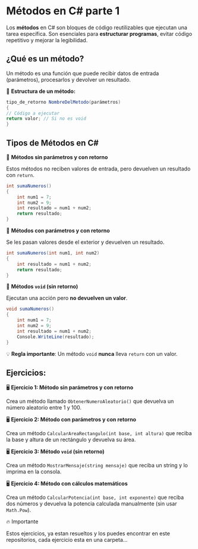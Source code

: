 # Métodos en C# parte 1
Los **métodos** en C# son bloques de código reutilizables que ejecutan una tarea específica. Son esenciales para **estructurar programas**, evitar código repetitivo y mejorar la legibilidad.

## ¿Qué es un método?
Un método es una función que puede recibir datos de entrada (parámetros), procesarlos y devolver un resultado. 

📌 **Estructura de un método:**
```c#
tipo_de_retorno NombreDelMetodo(parámetros) 
{ 
// Código a ejecutar 
return valor; // Si no es void 
}
```

## Tipos de Métodos en C#
📌 **Métodos sin parámetros y con retorno**

Estos métodos no reciben valores de entrada, pero devuelven un resultado con `return`.
```c#
int sumaNumeros() 
{ 
	int num1 = 7; 
	int num2 = 9; 
	int resultado = num1 + num2; 
	return resultado; 
}
```

📌 **Métodos con parámetros y con retorno**

Se les pasan valores desde el exterior y devuelven un resultado.

```c#
int sumaNumeros(int num1, int num2) 
{ 
	int resultado = num1 + num2; 
	return resultado; 
}
```

📌 **Métodos `void` (sin retorno)**

Ejecutan una acción pero **no devuelven un valor**.
```c#
void sumaNumeros() 
{ 
	int num1 = 7;
	int num2 = 9;
	int resultado = num1 + num2; 
	Console.WriteLine(resultado); 
}
```
💡 **Regla importante**: Un método `void` **nunca** lleva `return` con un valor.

## Ejercicios:
🖥️ **Ejercicio 1: Método sin parámetros y con retorno** 

Crea un método llamado `ObtenerNumeroAleatorio()` que devuelva un número aleatorio entre 1 y 100.

🖥️ **Ejercicio 2: Método con parámetros y con retorno**

Crea un método `CalcularAreaRectangulo(int base, int altura)` que reciba la base y altura de un rectángulo y devuelva su área.

🖥️ **Ejercicio 3: Método `void` (sin retorno)**

Crea un método `MostrarMensaje(string mensaje)` que reciba un string y lo imprima en la consola.

🖥️ **Ejercicio 4: Método con cálculos matemáticos**

Crea un método `CalcularPotencia(int base, int exponente)` que reciba dos números y devuelva la potencia calculada manualmente (sin usar `Math.Pow`).

🔥 Importante

Estos ejercicios, ya estan resueltos y los puedes encontrar en este repositorios, cada ejercicio esta en una carpeta...
